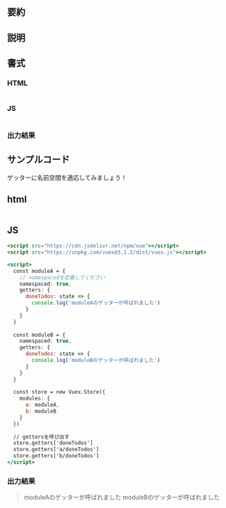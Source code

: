 ## 要約

## 説明

## 書式

### HTML

```html

```

### JS

```jsx

```

### 出力結果

> 

## サンプルコード

ゲッターに名前空間を適応してみましょう！

## html

```html

```

## JS

```jsx
<script src="https://cdn.jsdelivr.net/npm/vue"></script>
<script src="https://unpkg.com/vuex@3.1.2/dist/vuex.js"></script>

<script>
  const moduleA = {
    // namespacedを定義してください
    namespaced: true,
    getters: {
      doneTodos: state => {
        console.log('moduleAのゲッターが呼ばれました')
      }
    }
  }
  
  const moduleB = {
    namespaced: true,
    getters: {
      doneTodos: state => {
        console.log('moduleBのゲッターが呼ばれました')
      }
    }
  }
  
  const store = new Vuex.Store({
    modules: {
      a: moduleA,
      b: moduleB
    }
  })
  
  // gettersを呼び出す
  store.getters['doneTodos']
  store.getters['a/doneTodos']
  store.getters['b/doneTodos']
</script>
```

### 出力結果

> moduleAのゲッターが呼ばれました
moduleBのゲッターが呼ばれました
